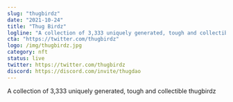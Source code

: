 ```yaml
---
slug: "thugbirdz"
date: "2021-10-24"
title: "Thug Birdz"
logline: "A collection of 3,333 uniquely generated, tough and collectible thugbirdz "
cta: "https://twitter.com/thugbirdz"
logo: /img/thugbirdz.jpg
category: nft
status: live
twitter: https://twitter.com/thugbirdz
discord: https://discord.com/invite/thugdao
---
```


A collection of 3,333 uniquely generated, tough and collectible thugbirdz
